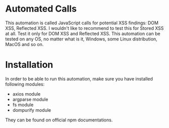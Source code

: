 # Automated Calls
This automation is called JavaScript calls for potential XSS findings: DOM XSS, Reflected XSS. I wouldn't like to recommend to test this for Stored XSS at all. Test it only for DOM XSS and Reflected XSS. This automation can be tested on any OS, no matter what is it, Windows, some Linux distribution, MacOS and so on.

# Installation
In order to be able to run this automation, make sure you have installed following modules:

- axios module
- argparse module
- fs module
- dompurify module

They can be found on official npm documentations. 
